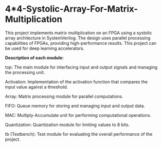 # 4*4-Systolic-Array-For-Matrix-Multiplication
This project implements matrix multiplication on an FPGA using a systolic array architecture in SystemVerilog. The design uses parallel processing capabilities of FPGAs, providing high-performance results. 
This project can be used for deep learning accelerators.

**Description of each module:**

top: The main module for interfacing input and output signals and managing the processing unit.

Activation: Implementation of the activation function that compares the input value against a threshold.

Array: Matrix processing module for parallel computations.

FIFO: Queue memory for storing and managing input and output data.

MAC: Multiply-Accumulate unit for performing computational operations.

Quantization: Quantization module for limiting values to 8 bits.

tb (Testbench): Test module for evaluating the overall performance of the project.
